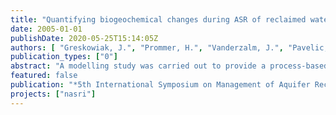 ```yaml
---
title: "Quantifying biogeochemical changes during ASR of reclaimed water at Bolivar, South Australia"
date: 2005-01-01
publishDate: 2020-05-25T15:14:05Z
authors: [ "Greskowiak, J.", "Prommer, H.", "Vanderzalm, J.", "Pavelic, P.", "Dillon, P." ]
publication_types: ["0"]
abstract: "A modelling study was carried out to provide a process-based quantitative interpretation of the biogeochemical changes that were observed during an ASR experiment in which reclaimed water was injected into a limestone aquifer at a field-site near Bolivar, South Australia. A site-specific conceptual model for the interacting hydrodynamic and biogeochemical processes that occur during reclaimed water ASR was developed and incorporated into an existing reactive multi-component transport model. The major reactive processes considered in the model were microbially mediated redox reactions, driven by the mineralisation of organic carbon, mineral precipitation/ dissolution and ion exchange. The study showed that the geochemical changes observed in the vicinity of the ASR well could only be adequately described by a model that explicitly considers microbial growth and decay processes, while an alternative, simpler model formulation based on the assumption of steady state biomass concentration failed to reproduce the observed hydrochemical changes. However, both, the simpler and the more complex model approach were able to reproduce the geochemical changes further away from the injection/extraction well. These changes were  interpretated as a  result of the combined effect of ion exchange, calcite dissolution and mineralisation of dissolved organic carbon."
featured: false
publication: "*5th International Symposium on Management of Aquifer Recharge / IHP-VI, Series on Groundwater*"
projects: ["nasri"]
---
```


